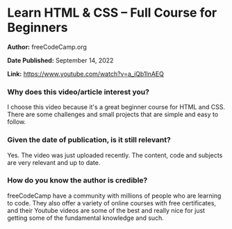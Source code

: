 # Learn HTML & CSS – Full Course for Beginners
**Author:** freeCodeCamp.org

**Date Published:** September 14, 2022

**Link:** https://www.youtube.com/watch?v=a_iQb1lnAEQ

### Why does this video/article interest you?
I choose this video because it's a great beginner course for HTML and CSS. 
There are some challenges and small projects that are simple and easy to follow.

### Given the date of publication, is it still relevant?
Yes. The video was just uploaded recently. The content, code and subjects are very relevant and up to date.

### How do you know the author is credible?
freeCodeCamp have a community with millions of people who are learning to code. 
They also offer a variety of online courses with free certificates, 
and their Youtube videos are some of the best and really nice for just getting some of the fundamental knowledge and such.